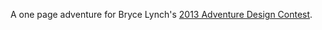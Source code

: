 A one page adventure for Bryce Lynch's
[2013 Adventure Design Contest](http://alexschroeder.ch/wiki/2013-11-08_Adventure_Design_Contest).

